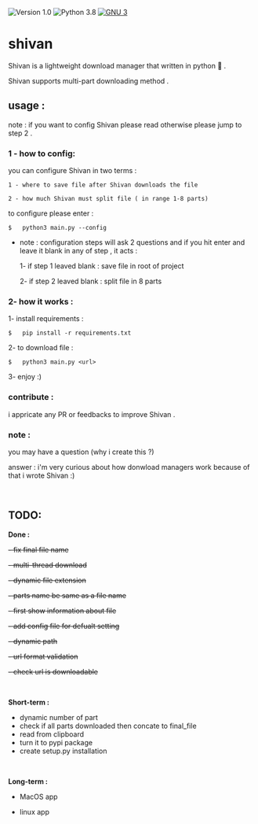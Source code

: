 ![Version 1.0](http://img.shields.io/badge/version-v1.4-green.svg)
![Python 3.8](http://img.shields.io/badge/python-3.8-blue.svg)
[![GNU 3](http://img.shields.io/badge/license-MIT%20License-blue.svg)](https://img.shields.io/github/license/coci/hivan)

# shivan
Shivan is a lightweight download manager that written in python 🐍 . 

Shivan supports multi-part downloading method .


## usage :

note : if you want to config Shivan please read otherwise please jump to step 2 .

### 1 - how to config:

you can configure Shivan in two terms :

    1 - where to save file after Shivan downloads the file
    
    2 - how much Shivan must split file ( in range 1-8 parts)

to configure please enter :
```
$   python3 main.py --config
```
* note : configuration steps will ask 2 questions and if you hit enter and leave it blank in any of step , it acts :

    1- if step 1 leaved blank : save file in root of project

    2- if step 2 leaved blank : split file in 8 parts


### 2- how it works :

1- install requirements :

```
$   pip install -r requirements.txt
```

2- to download file :

```
$   python3 main.py <url>
```

3- enjoy :)


### contribute :
i appricate any PR or feedbacks to improve Shivan .

### note :
you may have a question (why i create this ?)

answer : i'm very curious about how donwload managers work because of that i wrote Shivan :)
<p>&nbsp;</p>

## TODO:
**Done :**

~~- fix final file name~~

~~- multi-thread download~~

~~- dynamic file extension~~

~~- parts name be same as a file name~~

~~- first show information about file~~

~~- add config file for defualt setting~~

~~- dynamic path~~

~~- url format validation~~

~~- check url is downloadable~~

<p>&nbsp;</p>


**Short-term :**

- dynamic number of part
- check if all parts downloaded then concate to final_file
- read from clipboard
- turn it to pypi package
- create setup.py installation

<p>&nbsp;</p>

**Long-term :**

- MacOS app

- linux app
